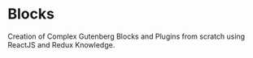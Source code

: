 # Blocks
 Creation of Complex Gutenberg Blocks and Plugins from scratch using ReactJS and Redux Knowledge. 

